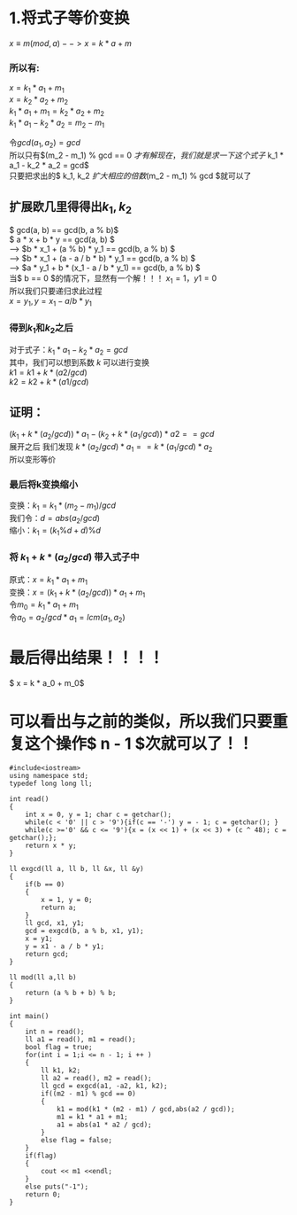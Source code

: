 # 1.将式子等价变换
$x ≡ m (mod ,a)  -->  x = k * a + m$
### 所以有:

$x = k_1 * a_1 + m_1$  
$x = k_2 * a_2 + m_2$  
$k_1 * a_1 + m_1 = k_2 * a_2 + m_2$  
$k_1 * a_1 - k_2 * a_2 = m_2 - m_1$  

令$gcd(a_1, a_2) = gcd$  
所以只有$(m_2 - m_1) \% gcd == 0 $才有解   
现在，我们就是求一下这个式子$ k_1 * a_1 - k_2 * a_2 = gcd$  
只要把求出的$ k_1, k_2 $扩大相应的倍数$(m_2 - m_1) % gcd $就可以了  

## 扩展欧几里得得出$k_1, k_2$

$ gcd(a, b) == gcd(b, a \% b)$  
$ a * x + b * y == gcd(a, b) $  
--> $b * x_1 + (a \% b) * y_1 == gcd(b, a \% b) $  
--> $b * x_1 + (a - a / b * b) * y_1 == gcd(b, a \% b) $  
--> $a * y_1 + b * (x_1 - a / b * y_1) == gcd(b, a \% b) $  
当$ b == 0 $的情况下，显然有一个解！！！ $x_1 = 1，y1 = 0$  
所以我们只要递归求此过程  
$x = y_1 , y = x_1 - a / b * y_1$   

### 得到$k_1$和$k_2$之后 

对于式子：$k_1 * a_1 - k_2 * a_2 = gcd$  
其中，我们可以想到系数 $k$ 可以进行变换  
$k1 = k1 + k * (a2 / gcd)$  
$k2 = k2 + k * (a1 / gcd)$  

## 证明：

$(k_1 + k * (a_2 / gcd)) * a_1 - (k_2 + k * (a_1 / gcd)) * a2 == gcd$  
展开之后 我们发现 $k * (a_2 / gcd) * a_1 == k * (a_1 / gcd) * a_2$  
所以变形等价

### 最后将k变换缩小

变换：$k_1 = k_1 * (m_2 - m_1) / gcd$  
我们令：$d = abs(a_2 / gcd)$  
缩小：$k_1 = (k_1 \% d + d ) \% d$  

### 将 $k_1 + k * (a_2 / gcd)$ 带入式子中

原式：$x = k_1 * a_1 + m_1$  
变换：$x = (k_1 + k * (a_2 / gcd)) * a_1 + m_1$  
令$m_0 = k_1 * a_1 + m_1$  
令$a_0 = a_2 / gcd *a_1 = lcm(a_1, a_2)$  

# 最后得出结果！！！！

$ x = k * a_0 + m_0$
# 可以看出与之前的类似，所以我们只要重复这个操作$ n - 1 $次就可以了！！
```
#include<iostream>
using namespace std;
typedef long long ll;

int read()
{
    int x = 0, y = 1; char c = getchar();
    while(c < '0' || c > '9'){if(c == '-') y = - 1; c = getchar(); }
    while(c >='0' && c <= '9'){x = (x << 1) + (x << 3) + (c ^ 48); c = getchar();};
    return x * y;
}

ll exgcd(ll a, ll b, ll &x, ll &y)
{
    if(b == 0)
    {
        x = 1, y = 0;
        return a;
    }
    ll gcd, x1, y1;
    gcd = exgcd(b, a % b, x1, y1);
    x = y1;
    y = x1 - a / b * y1;
    return gcd;
}

ll mod(ll a,ll b)
{
    return (a % b + b) % b; 
}

int main()
{
    int n = read();
    ll a1 = read(), m1 = read();
    bool flag = true;
    for(int i = 1;i <= n - 1; i ++ )
    {
        ll k1, k2;
        ll a2 = read(), m2 = read();
        ll gcd = exgcd(a1, -a2, k1, k2);
        if((m2 - m1) % gcd == 0)
        {
            k1 = mod(k1 * (m2 - m1) / gcd,abs(a2 / gcd));
            m1 = k1 * a1 + m1;
            a1 = abs(a1 * a2 / gcd);
        }
        else flag = false;
    }
    if(flag)
    {
        cout << m1 <<endl;
    }
    else puts("-1");
    return 0;
}
```